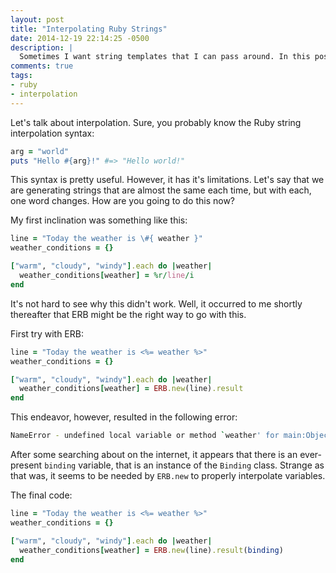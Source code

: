```yaml
---
layout: post
title: "Interpolating Ruby Strings"
date: 2014-12-19 22:14:25 -0500
description: |
  Sometimes I want string templates that I can pass around. In this post, I discuss how this can be accomplished in Ruby.
comments: true
tags:
- ruby
- interpolation
---
```


Let's talk about interpolation. Sure, you probably know the Ruby string interpolation syntax:

```ruby
arg = "world"
puts "Hello #{arg}!" #=> "Hello world!"
```

This syntax is pretty useful. However, it has it's limitations. Let's say that we are generating strings that are almost the same each time, but with each, one word changes. How are you going to do this now?

My first inclination was something like this:

```ruby
line = "Today the weather is \#{ weather }"
weather_conditions = {}

["warm", "cloudy", "windy"].each do |weather|
  weather_conditions[weather] = %r/line/i
end
```

It's not hard to see why this didn't work. Well, it occurred to me shortly thereafter that ERB might be the right way to go with this. 

First try with ERB:

```ruby
line = "Today the weather is <%= weather %>"
weather_conditions = {}

["warm", "cloudy", "windy"].each do |weather|
  weather_conditions[weather] = ERB.new(line).result
end
```

This endeavor, however, resulted in the following error:

```bash
NameError - undefined local variable or method `weather' for main:Object:
```

After some searching about on the internet, it appears that there is an ever-present `binding` variable, that is an instance of the `Binding` class. Strange as that was, it seems to be needed by `ERB.new` to properly interpolate variables.

The final code:

```ruby
line = "Today the weather is <%= weather %>"
weather_conditions = {}

["warm", "cloudy", "windy"].each do |weather|
  weather_conditions[weather] = ERB.new(line).result(binding)
end
```
